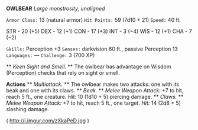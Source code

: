 __**OWLBEAR**__
*Large monstrosity, unaligned*

`Armor Class:` 13 (natural armor)
`Hit Points:` 59 (7d10 + 21)
`Speed:` 40 ft.

STR - 20 (+5)
DEX - 12 (+1)
CON - 17 (+3)
INT - 3 (−4)
WIS - 12 (+1)
CHA - 7 (−2)
	
`Skills:` Perception +3
`Senses:` darkvision 60 ft., passive Perception 13
`Languages:` —
`Challenge:` 3 (700 XP)

** *Keen Sight and Smell.* ** The owlbear has advantage on Wisdom (Perception) checks that rely on sight or smell.

**Actions**
** *Multiattack.* ** The owlbear makes two attacks: one with its beak and one with its claws.
** *Beak.* ** *Melee Weapon Attack:* +7 to hit, reach 5 ft., one creature. *Hit:* 10 (1d10 + 5) piercing damage.
** *Claws.* ** *Melee Weapon Attack:* +7 to hit, reach 5 ft., one target. *Hit:* 14 (2d8 + 5) slashing damage.

( http://i.imgur.com/zXkaPeD.jpg )